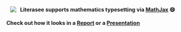 <a href="https://literasee.github.io"><img src="https://literasee.github.io/public/Literasee_trimmed.svg" align="left" hspace="10" vspace="6"></a>

#### Literasee supports mathematics typesetting via [MathJax](https://www.mathjax.org/) :smile:

#### Check out how it looks in a [Report](https://view.literasee.io/literasee/basic_mathematics/) or a [Presentation](https://view.literasee.io/literasee/basic_mathematics/presentation/#/)
